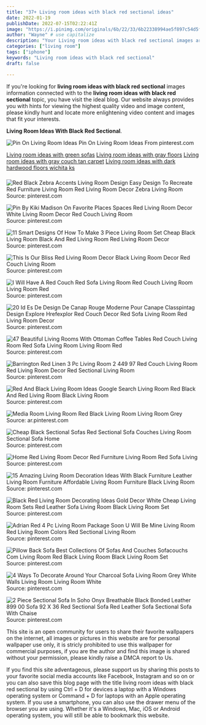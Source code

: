 ```yaml
---
title: "37+ Living room ideas with black red sectional ideas"
date: 2022-01-19
publishDate: 2022-07-15T02:22:41Z
image: "https://i.pinimg.com/originals/6b/22/33/6b22338994ae5f897c54d5ffb966f85c.jpg"
author: "Wayne" # use capitalize
description: "Your Living room ideas with black red sectional images are available in this site. Living room ideas with black red sectional are a topic that is being searched for and liked by netizens now. You can Get the Living room ideas with black red sectional files here. Download all royalty-free images."
categories: ["living room"]
tags: ["iphone"]
keywords: "Living room ideas with black red sectional"
draft: false

---
```


If you're looking for **living room ideas with black red sectional** images information connected with to the **living room ideas with black red sectional** topic, you have visit the ideal  blog.  Our website always  provides you with  hints  for viewing  the highest  quality video and image  content, please kindly hunt and locate more enlightening video content and images  that fit your interests.

**Living Room Ideas With Black Red Sectional**. 

![Pin On Living Room Ideas](https://i.pinimg.com/originals/35/72/89/3572892a6d6a7bb51ba554ffd3147064.jpg "Pin On Living Room Ideas")
Pin On Living Room Ideas From pinterest.com

[Living room ideas with green sofas](/living-room-ideas-with-green-sofas/)
[Living room ideas with gray floors](/living-room-ideas-with-gray-floors/)
[Living room ideas with gray couch tan carpet](/living-room-ideas-with-gray-couch-tan-carpet/)
[Living room ideas with dark hardwood floors wichita ks](/living-room-ideas-with-dark-hardwood-floors-wichita-ks/)



### 

 


![Red Black Zebra Accents Living Room Design Easy Design To Recreate Red Furniture Living Room Red Living Room Decor Zebra Living Room](https://i.pinimg.com/originals/df/98/47/df9847a69a5b566bd05e9af111e800bf.jpg "Red Black Zebra Accents Living Room Design Easy Design To Recreate Red Furniture Living Room Red Living Room Decor Zebra Living Room")
Source: pinterest.com

 

![Pin By Kiki Madison On Favorite Places Spaces Red Living Room Decor White Living Room Decor Red Couch Living Room](https://i.pinimg.com/originals/cd/5c/ad/cd5cad4291d1836236779281222fe423.jpg "Pin By Kiki Madison On Favorite Places Spaces Red Living Room Decor White Living Room Decor Red Couch Living Room")
Source: pinterest.com

 

![11 Smart Designs Of How To Make 3 Piece Living Room Set Cheap Black Living Room Black And Red Living Room Red Living Room Decor](https://i.pinimg.com/originals/6c/dd/4f/6cdd4f43f526f86334ff0f42f307cc25.jpg "11 Smart Designs Of How To Make 3 Piece Living Room Set Cheap Black Living Room Black And Red Living Room Red Living Room Decor")
Source: pinterest.com

 

![This Is Our Bliss Red Living Room Decor Black Living Room Decor Red Couch Living Room](https://i.pinimg.com/originals/77/f5/e2/77f5e22f4a0e0a439389b18fcbe94aec.jpg "This Is Our Bliss Red Living Room Decor Black Living Room Decor Red Couch Living Room")
Source: pinterest.com

 

![I Will Have A Red Couch Red Sofa Living Room Red Couch Living Room Living Room Red](https://i.pinimg.com/originals/02/93/07/0293073fc44d753d26ee6cbe288938ce.jpg "I Will Have A Red Couch Red Sofa Living Room Red Couch Living Room Living Room Red")
Source: pinterest.com

 

![20 Id Es De Design De Canap Rouge Moderne Pour Canape Classpintag Design Explore Hrefexplor Red Couch Decor Red Sofa Living Room Red Living Room Decor](https://i.pinimg.com/736x/64/81/bb/6481bb5bc20af041df80ff6dac5a0126.jpg "20 Id Es De Design De Canap Rouge Moderne Pour Canape Classpintag Design Explore Hrefexplor Red Couch Decor Red Sofa Living Room Red Living Room Decor")
Source: pinterest.com

 

![47 Beautiful Living Rooms With Ottoman Coffee Tables Red Couch Living Room Red Sofa Living Room Living Room Red](https://i.pinimg.com/originals/7f/f4/72/7ff472c39f1f391e8ee89aec7f0364e7.jpg "47 Beautiful Living Rooms With Ottoman Coffee Tables Red Couch Living Room Red Sofa Living Room Living Room Red")
Source: pinterest.com

 

![Barrington Red Linen 3 Pc Living Room 2 449 97 Red Couch Living Room Red Living Room Decor Red Sectional Living Room](https://i.pinimg.com/736x/ec/70/06/ec7006ac36bfce0b40089dd72bb1b505.jpg "Barrington Red Linen 3 Pc Living Room 2 449 97 Red Couch Living Room Red Living Room Decor Red Sectional Living Room")
Source: pinterest.com

 

![Red And Black Living Room Ideas Google Search Living Room Red Black And Red Living Room Black Living Room](https://i.pinimg.com/originals/54/82/18/548218b7269d457400a9bb9c79887213.jpg "Red And Black Living Room Ideas Google Search Living Room Red Black And Red Living Room Black Living Room")
Source: pinterest.com

 

![Media Room Living Room Red Black Living Room Living Room Grey](https://i.pinimg.com/originals/6c/e5/08/6ce508e92fe2339e2335c8e7219e1aa3.jpg "Media Room Living Room Red Black Living Room Living Room Grey")
Source: ar.pinterest.com

 

![Cheap Black Sectional Sofas Red Sectional Sofa Couches Living Room Sectional Sofa Home](https://i.pinimg.com/originals/03/59/4d/03594dd641f1d53232c9861926c6e293.jpg "Cheap Black Sectional Sofas Red Sectional Sofa Couches Living Room Sectional Sofa Home")
Source: pinterest.com

 

![Home Red Living Room Decor Red Furniture Living Room Red Sofa Living](https://i.pinimg.com/originals/03/82/64/03826443bef67ae6ef189322e05217b1.jpg "Home Red Living Room Decor Red Furniture Living Room Red Sofa Living")
Source: pinterest.com

 

![15 Amazing Living Room Decoration Ideas With Black Furniture Leather Living Room Furniture Affordable Living Room Furniture Black Living Room](https://i.pinimg.com/originals/ae/d0/80/aed08053bf224a9fd4622bf4b6c17ab9.jpg "15 Amazing Living Room Decoration Ideas With Black Furniture Leather Living Room Furniture Affordable Living Room Furniture Black Living Room")
Source: pinterest.com

 

![Black Red Living Room Decorating Ideas Gold Decor White Cheap Living Room Sets Red Leather Sofa Living Room Black Living Room Set](https://i.pinimg.com/736x/88/3b/2e/883b2e9d386b8cf454d694b096f69c23.jpg "Black Red Living Room Decorating Ideas Gold Decor White Cheap Living Room Sets Red Leather Sofa Living Room Black Living Room Set")
Source: pinterest.com

 

![Adrian Red 4 Pc Living Room Package Soon U Will Be Mine Living Room Red Living Room Colors Red Sectional Living Room](https://i.pinimg.com/originals/c0/92/74/c09274f7a574f0e0b15dd8e89b9b9c3f.jpg "Adrian Red 4 Pc Living Room Package Soon U Will Be Mine Living Room Red Living Room Colors Red Sectional Living Room")
Source: pinterest.com

 

![Pillow Back Sofa Best Collections Of Sofas And Couches Sofacouchs Com Living Room Red Black Living Room Black Living Room Set](https://i.pinimg.com/originals/77/45/80/7745808f5c9ea9fa1f2a8a40349037a9.jpg "Pillow Back Sofa Best Collections Of Sofas And Couches Sofacouchs Com Living Room Red Black Living Room Black Living Room Set")
Source: pinterest.com

 

![4 Ways To Decorate Around Your Charcoal Sofa Living Room Grey White Walls Living Room Living Room White](https://i.pinimg.com/564x/ed/58/5d/ed585d46e0a33d110ab244b3d6ea5921--dark-grey-couches-wooden-coffee-tables.jpg "4 Ways To Decorate Around Your Charcoal Sofa Living Room Grey White Walls Living Room Living Room White")
Source: pinterest.com

 

![2 Piece Sectional Sofa In Soho Onyx Breathable Black Bonded Leather 899 00 Sofa 92 X 36 Red Sectional Sofa Red Leather Sofa Sectional Sofa With Chaise](https://i.pinimg.com/originals/6b/22/33/6b22338994ae5f897c54d5ffb966f85c.jpg "2 Piece Sectional Sofa In Soho Onyx Breathable Black Bonded Leather 899 00 Sofa 92 X 36 Red Sectional Sofa Red Leather Sofa Sectional Sofa With Chaise")
Source: pinterest.com

 

This site is an open community for users to share their favorite wallpapers on the internet, all images or pictures in this website are for personal wallpaper use only, it is stricly prohibited to use this wallpaper for commercial purposes, if you are the author and find this image is shared without your permission, please kindly raise a DMCA report to Us.

If you find this site adventageous, please support us by sharing this posts to your favorite social media accounts like Facebook, Instagram and so on or you can also save this blog page with the title living room ideas with black red sectional by using Ctrl + D for devices a laptop with a Windows operating system or Command + D for laptops with an Apple operating system. If you use a smartphone, you can also use the drawer menu of the browser you are using. Whether it's a Windows, Mac, iOS or Android operating system, you will still be able to bookmark this website.
